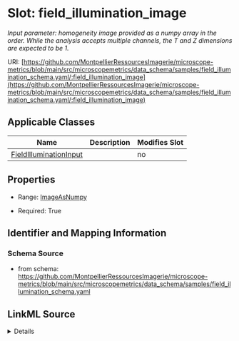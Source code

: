 # Slot: field_illumination_image


_Input parameter: homogeneity image provided as a numpy array in the order. While the analysis accepts multiple channels, the T and Z dimensions are expected to be 1._



URI: [https://github.com/MontpellierRessourcesImagerie/microscope-metrics/blob/main/src/microscopemetrics/data_schema/samples/field_illumination_schema.yaml/:field_illumination_image](https://github.com/MontpellierRessourcesImagerie/microscope-metrics/blob/main/src/microscopemetrics/data_schema/samples/field_illumination_schema.yaml/:field_illumination_image)



<!-- no inheritance hierarchy -->




## Applicable Classes

| Name | Description | Modifies Slot |
| --- | --- | --- |
[FieldIlluminationInput](FieldIlluminationInput.md) |  |  no  |







## Properties

* Range: [ImageAsNumpy](ImageAsNumpy.md)

* Required: True





## Identifier and Mapping Information







### Schema Source


* from schema: https://github.com/MontpellierRessourcesImagerie/microscope-metrics/blob/main/src/microscopemetrics/data_schema/samples/field_illumination_schema.yaml




## LinkML Source

<details>
```yaml
name: field_illumination_image
description: 'Input parameter: homogeneity image provided as a numpy array in the
  order. While the analysis accepts multiple channels, the T and Z dimensions are
  expected to be 1.'
from_schema: https://github.com/MontpellierRessourcesImagerie/microscope-metrics/blob/main/src/microscopemetrics/data_schema/samples/field_illumination_schema.yaml
rank: 1000
multivalued: false
alias: field_illumination_image
domain_of:
- FieldIlluminationInput
range: ImageAsNumpy
required: true
inlined: true

```
</details>